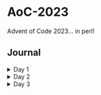# AoC-2023
Advent of Code 2023... in perl!

## Journal


<details>
  <summary>Day 1</summary>

Solving day 1 wasn't too bad. I regexed my way through it without too much issue.

<h3>Gotchas</h3>

* **Regex Patterns in Variables**

This didn't feel straightforward. Simply using `$pattern = /(\d)\D$/;` wasn't working when using it with the `~=` match operator.
Ended up with the pattern itself in a scalar (`$pattern = q"(\d)\D$";`) and then storing a quoted regex (`qr`) in another scalar (`$re_pattern = qr/$pattern/;`)

* **Perl Modules**

In an effort to abstract solutions from the main runner, I decided to move solution code to perl modules. Then I can just import the module and it should just work.

However...

I had to install the Exporter library (`sudo cpan Exporter`).
Then use the following syntax at the top of my module:

```perl Day1.pm
# Modules/Day1.pm
package Modules:Day1

use Exporter ( import );

our @ISA = qw( Exporter );
our @EXPORT_OK = qw( part_one part_two );
```

The above is the final solution. I didn't know that the package had to be named respecting the path.

```perl
#modules/Day1.pm
package Day::One;  #file path needs to be Day/One.pm
``` 

While we're talking about paths, the main script needs a line like:

```perl
use lib './';
```

Without it, perl will traverse its predefined path variable searching for `Modules/Day1`. The `use lib './'` line prepends the current working directory to this list. 

 * **Syntax Highlighting**

 Maybe it's my machine, but despite using various perl extensions in vscode, I'm not seeing erroneous code and am left to interpret syntax errors on the command line on my own.

 I spent a few hours googling syntax errors on @EXPORT_OK to no avail. Can you see the problem?

 ```perl
# Modules/Day1.pm
package Modules:Day1

use Exporter ( import );

our @ISA = qw( Exporter );
our @EXPORT_OK qw( part_one part_two );
```
Can you see the problem? If you said, "You're missing an equals sign after @EXPORT_OK" then WHERE WERE YOU LAST NIGHT WHEN I WAS TRYING TO GET THIS FIGURED OUT???!!!

Anyway...

 </details>


<details>
  <summary>Day 2</summary>

This game of "show me cubes" doesn't sound very fun...

<h3>Things I learned</h3>

* `le` keyword doesn't behave the same as `<=`

When checking each game set for the number of colored cubes, my validator method only returned a handful of valid games if and only if, a set had a valid value for each color. Predefining as 0 and comparing using `le` returned `falsy` (eg `return 0 le 13` ). It's possible that `<=` is explicitly for numbers and will respect `0` values. `le` is a string comparison operator after checking the internet

* returning chained boolean statements

a statement like this: 

```perl
return $set_red <= $max_red and $set_green <= $max_green and $set_blue <= $max_blue;
```
doesn't behave like I expected. But this works:

```perl
return ($set_red <= $max_red and $set_green <= $max_green and $set_blue <= $max_blue);
```
If I had to guess, the former statement only returns the first part of the expression `$set_red <= $max_red`

* control flow with `next`

I'm used to a keyword like `continue` for processing the next enumeration in a loop. Perl uses `next`. I like this in combination with `unless`. It's succinct:
```perl
next unless validate($blah);
```
</details>


<details>
  <summary>Day 3</summary>

Reminds me of the "oil field" interview problem.

I thought on this a bit (part 1). I think if we get the absolute indicies of the symbols and then go back through and see if the symbol index exists in the surround array of positions around the number, this would be a good idea. There may be a better way but this is what my brain came up with.

\* by `absolute` I mean, the index of a symbol found if the whole data set was one string. Since each line in my data was 140 characters long, the 3rd character in the 4th row would be index 422 => row_index(3) * line_length(140) + symbol_index(2) (0-based indexing for row and symbol)

<h3>Things I learned</h3>

 * Getting length of array

  I discovered that you can get the length of a perl array by assigning a scalar ($variable) to the list (@variable). Super neat? I leave that to you to decide.

  ```perl
  my $array_len = @blah_array;
  ```

 * Array index variables

  When you using the regex match operation (ie `$blah =~ /m/<regex_pattern>/`), upon finding a match, there are some special perl variables available. `$-[0]` gets the index of the first matched character of the match in a string. `$+[0]` gets the starting of the charcter after a match. I just subtract 1 from the `$+[0]` scalar to get the last index of my match.   

  * chomp - remove trailing space

  In languages like c#, `.Trim()` functions return the new value. Not so with `chomp`. It does an in place mutation trimming the input separator character (new line, essentially). `chomp` does return a value: the number of characters it removed from the variable in question.

  * hashes of array references, oh my

  To talk through my approach to solving the part two problem, I wanted to get the absolute data indices of all gears (`*`). Effectively, when I matched the asterisk character in string, I'd use that index as my hash key and set it to an array reference.

  ```perl
  my $gear_index = $-[0] + (LINE_LENGTH * $row_number);
	$gears{$gear_index} = []; # [] is an array ref; () is an undefined array. Can't push to () via hash index
  ```
  Then, I churned back through the data to match surrounding indices to any available gear index. If a matching gear existed, then push the number to the hash at corresponding gear index key.

  Straightforward, right? I then used `List::AllUtils` `product` function to give me the product of each hash array value with exactly two numbers. The problem: the product was being applied to the array reference (which didn't do anything because 1 x address reference = address reference). WHat gives?

  well, you can't just do this:

  ```perl
  for(keys %gears) {
    my @nums = $gears{$_}; # <-- array ref eg ARRAY5987651

    #if length of array is 2 -- scalar @array returns length...
    if(scalar @nums == 2) { # this would never be true
      my $product = product @nums;
      $aggregate += $product;
    }
	}
  ```

  Instead, do this:

  ```perl
  my @nums = @{$gears{$_}} # oh baby, cast that arrayref to an array!
  ```

In short... I've spend more time so far working in spite of perl and its nuances than on the algorithm for solving these problems.

</details>